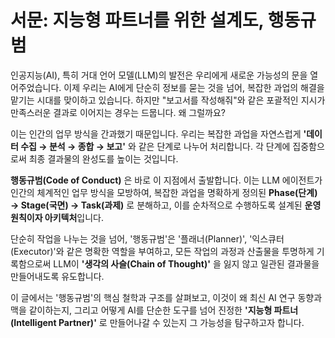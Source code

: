 # 서문: 지능형 파트너를 위한 설계도, 행동규범

인공지능(AI), 특히 거대 언어 모델(LLM)의 발전은 우리에게 새로운 가능성의 문을 열어주었습니다. 이제 우리는 AI에게 단순히 정보를 묻는 것을 넘어, 복잡한 과업의 해결을 맡기는 시대를 맞이하고 있습니다. 하지만 "보고서를 작성해줘"와 같은 포괄적인 지시가 만족스러운 결과로 이어지는 경우는 드뭅니다. 왜 그럴까요?

이는 인간의 업무 방식을 간과했기 때문입니다. 우리는 복잡한 과업을 자연스럽게 **'데이터 수집 → 분석 → 종합 → 보고'** 와 같은 단계로 나누어 처리합니다. 각 단계에 집중함으로써 최종 결과물의 완성도를 높이는 것입니다.

**행동규범(Code of Conduct)** 은 바로 이 지점에서 출발합니다. 이는 LLM 에이전트가 인간의 체계적인 업무 방식을 모방하여, 복잡한 과업을 명확하게 정의된 **Phase(단계) → Stage(국면) → Task(과제)** 로 분해하고, 이를 순차적으로 수행하도록 설계된 **운영 원칙이자 아키텍처**입니다.

단순히 작업을 나누는 것을 넘어, '행동규범'은 '플래너(Planner)', '익스큐터(Executor)'와 같은 명확한 역할을 부여하고, 모든 작업의 과정과 산출물을 투명하게 기록함으로써 LLM이 **'생각의 사슬(Chain of Thought)'** 을 잃지 않고 일관된 결과물을 만들어내도록 유도합니다.

이 글에서는 '행동규범'의 핵심 철학과 구조를 살펴보고, 이것이 왜 최신 AI 연구 동향과 맥을 같이하는지, 그리고 어떻게 AI를 단순한 도구를 넘어 진정한 **'지능형 파트너(Intelligent Partner)'** 로 만들어나갈 수 있는지 그 가능성을 탐구하고자 합니다.
